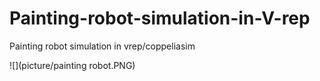 # Painting-robot-simulation-in-V-rep
Painting robot simulation in vrep/coppeliasim

![](picture/painting robot.PNG)
